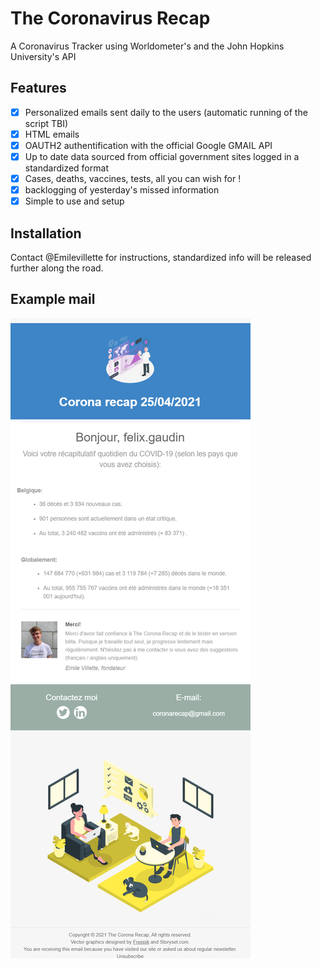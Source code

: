 # The Coronavirus Recap
 A Coronavirus Tracker using Worldometer's and the John Hopkins University's API
## Features
- [x] Personalized emails sent daily to the users (automatic running of the script TBI)
- [x] HTML emails
- [x] OAUTH2 authentification with the official Google GMAIL API
- [x] Up to date data sourced from official government sites logged in a standardized format
- [x] Cases, deaths, vaccines, tests, all you can wish for !
- [x] backlogging of yesterday's missed information
- [x] Simple to use and setup

## Installation
Contact @Emilevillette for instructions, standardized info will be released further along the road.

## Example mail
![example mail](examplemail.png)